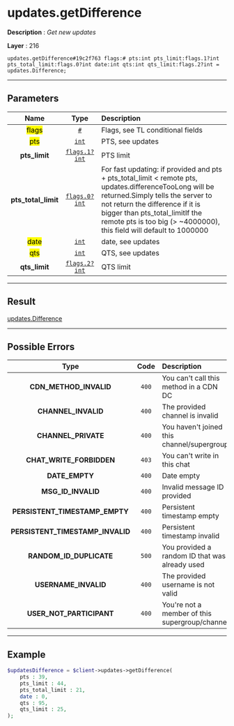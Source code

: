 # updates.getDifference

**Description** : *Get new updates*

**Layer** : 216

```tl
updates.getDifference#19c2f763 flags:# pts:int pts_limit:flags.1?int pts_total_limit:flags.0?int date:int qts:int qts_limit:flags.2?int = updates.Difference;
```

---

## Parameters

| Name | Type | Description |
| :---: | :---: | :--- |
| <mark>flags</mark> | [`#`](type/#) | Flags, see TL conditional fields |
| <mark>pts</mark> | [`int`](type/int) | PTS, see updates |
| **pts_limit** | [`flags.1?int`](type/int) | PTS limit |
| **pts_total_limit** | [`flags.0?int`](type/int) | For fast updating: if provided and pts + pts_total_limit < remote pts, updates.differenceTooLong will be returned.Simply tells the server to not return the difference if it is bigger than pts_total_limitIf the remote pts is too big (> ~4000000), this field will default to 1000000 |
| <mark>date</mark> | [`int`](type/int) | date, see updates |
| <mark>qts</mark> | [`int`](type/int) | QTS, see updates |
| **qts_limit** | [`flags.2?int`](type/int) | QTS limit |

---

## Result

[updates.Difference](type/updates.Difference)

---

## Possible Errors

| Type | Code | Description |
| :---: | :---: | :--- |
| **CDN_METHOD_INVALID** | `400` | You can't call this method in a CDN DC |
| **CHANNEL_INVALID** | `400` | The provided channel is invalid |
| **CHANNEL_PRIVATE** | `400` | You haven't joined this channel/supergroup |
| **CHAT_WRITE_FORBIDDEN** | `403` | You can't write in this chat |
| **DATE_EMPTY** | `400` | Date empty |
| **MSG_ID_INVALID** | `400` | Invalid message ID provided |
| **PERSISTENT_TIMESTAMP_EMPTY** | `400` | Persistent timestamp empty |
| **PERSISTENT_TIMESTAMP_INVALID** | `400` | Persistent timestamp invalid |
| **RANDOM_ID_DUPLICATE** | `500` | You provided a random ID that was already used |
| **USERNAME_INVALID** | `400` | The provided username is not valid |
| **USER_NOT_PARTICIPANT** | `400` | You're not a member of this supergroup/channel |

---

## Example

```php
$updatesDifference = $client->updates->getDifference(
	pts : 39,
	pts_limit : 44,
	pts_total_limit : 21,
	date : 0,
	qts : 95,
	qts_limit : 25,
);
```